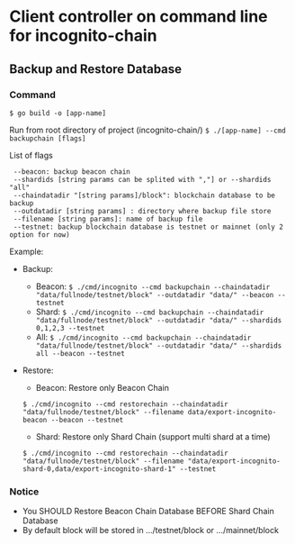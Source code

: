# Client controller on command line for incognito-chain

## Backup and Restore Database
### Command
`$ go build -o [app-name]`

Run from root directory of project (incognito-chain/)
`$ ./[app-name] --cmd backupchain [flags]`

List of flags
```$xslt
 --beacon: backup beacon chain
 --shardids [string params can be splited with ","] or --shardids "all"
 --chaindatadir "[string params]/block": blockchain database to be backup
 --outdatadir [string params] : directory where backup file store
 --filename [string params]: name of backup file
 --testnet: backup blockchain database is testnet or mainnet (only 2 option for now)  
```

Example:
- Backup:
    - Beacon: 
    `$ ./cmd/incognito --cmd backupchain --chaindatadir "data/fullnode/testnet/block" --outdatadir "data/" --beacon --testnet`
    - Shard:
    `$ ./cmd/incognito --cmd backupchain --chaindatadir "data/fullnode/testnet/block" --outdatadir "data/" --shardids 0,1,2,3 --testnet`
    - All:
    `$ ./cmd/incognito --cmd backupchain --chaindatadir "data/fullnode/testnet/block" --outdatadir "data/" --shardids all --beacon --testnet`
  
- Restore: 
    - Beacon: Restore only Beacon Chain
    
    `$ ./cmd/incognito --cmd restorechain --chaindatadir "data/fullnode/testnet/block" --filename data/export-incognito-beacon --beacon --testnet`
    - Shard: Restore only Shard Chain (support multi shard at a time)
    
    `$ ./cmd/incognito --cmd restorechain --chaindatadir "data/fullnode/testnet/block" --filename "data/export-incognito-shard-0,data/export-incognito-shard-1" --testnet`

### Notice
- You SHOULD Restore Beacon Chain Database BEFORE Shard Chain Database
- By default block will be stored in .../testnet/block or .../mainnet/block
